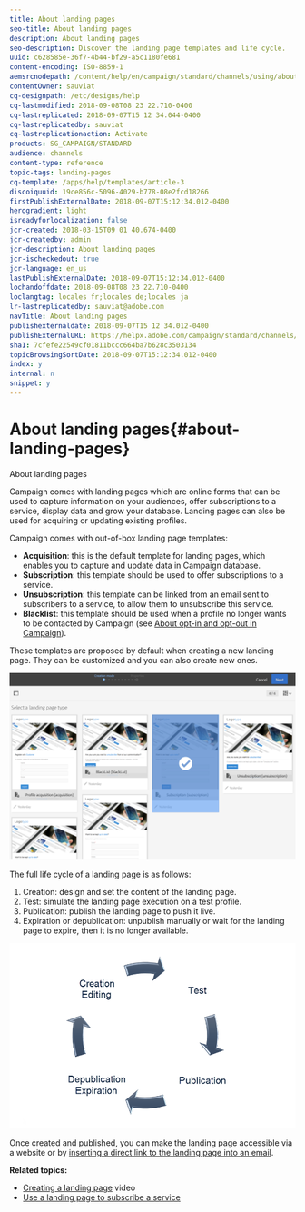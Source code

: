 ```yaml
---
title: About landing pages
seo-title: About landing pages
description: About landing pages
seo-description: Discover the landing page templates and life cycle.
uuid: c628585e-36f7-4b44-bf29-a5c1180fe681
content-encoding: ISO-8859-1
aemsrcnodepath: /content/help/en/campaign/standard/channels/using/about-landing-pages
contentOwner: sauviat
cq-designpath: /etc/designs/help
cq-lastmodified: 2018-09-08T08 23 22.710-0400
cq-lastreplicated: 2018-09-07T15 12 34.044-0400
cq-lastreplicatedby: sauviat
cq-lastreplicationaction: Activate
products: SG_CAMPAIGN/STANDARD
audience: channels
content-type: reference
topic-tags: landing-pages
cq-template: /apps/help/templates/article-3
discoiquuid: 19ce856c-5096-4029-b778-08e2fcd18266
firstPublishExternalDate: 2018-09-07T15:12:34.012-0400
herogradient: light
isreadyforlocalization: false
jcr-created: 2018-03-15T09 01 40.674-0400
jcr-createdby: admin
jcr-description: About landing pages
jcr-ischeckedout: true
jcr-language: en_us
lastPublishExternalDate: 2018-09-07T15:12:34.012-0400
lochandoffdate: 2018-09-08T08 23 22.710-0400
loclangtag: locales fr;locales de;locales ja
lr-lastreplicatedby: sauviat@adobe.com
navTitle: About landing pages
publishexternaldate: 2018-09-07T15 12 34.012-0400
publishExternalURL: https://helpx.adobe.com/campaign/standard/channels/using/about-landing-pages.html
sha1: 7cfefe22549cf01811bccc664ba7b628c3503134
topicBrowsingSortDate: 2018-09-07T15:12:34.012-0400
index: y
internal: n
snippet: y
---
```


# About landing pages{#about-landing-pages}

About landing pages

Campaign comes with landing pages which are online forms that can be used to capture information on your audiences, offer subscriptions to a service, display data and grow your database. Landing pages can also be used for acquiring or updating existing profiles.

Campaign comes with out-of-box landing page templates:

* **Acquisition**: this is the default template for landing pages, which enables you to capture and update data in Campaign database.
* **Subscription**: this template should be used to offer subscriptions to a service.
* **Unsubscription**: this template can be linked from an email sent to subscribers to a service, to allow them to unsubscribe this service.
* **Blacklist**: this template should be used when a profile no longer wants to be contacted by Campaign (see [About opt-in and opt-out in Campaign](../../audiences/using/about-opt-in-and-opt-out-in-campaign.md)).

These templates are proposed by default when creating a new landing page. They can be customized and you can also create new ones.

![](assets/lp_creation_1.png)

The full life cycle of a landing page is as follows:

1. Creation: design and set the content of the landing page.
1. Test: simulate the landing page execution on a test profile.
1. Publication: publish the landing page to push it live.
1. Expiration or depublication: unpublish manually or wait for the landing page to expire, then it is no longer available.

![](assets/lp_livecycle.png)

Once created and published, you can make the landing page accessible via a website or by [inserting a direct link to the landing page into an email](../../designing/using/inserting-a-link.md).

**Related topics:**

* [Creating a landing page](https://docs.campaign.adobe.com/doc/standard/en/Videos/LP_creation.mp4) video
* [Use a landing page to subscribe a service](../../audiences/using/creating-a-service.md)

